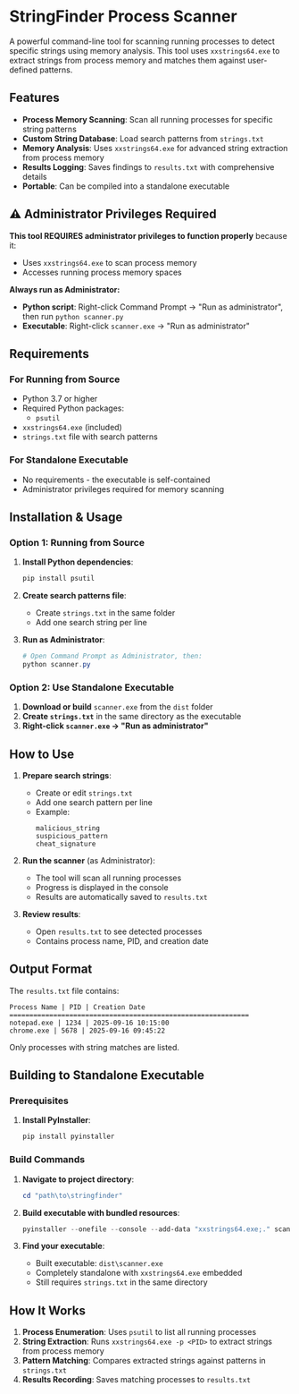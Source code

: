 # StringFinder Process Scanner

A powerful command-line tool for scanning running processes to detect specific strings using memory analysis. This tool uses `xxstrings64.exe` to extract strings from process memory and matches them against user-defined patterns.

## Features

- **Process Memory Scanning**: Scan all running processes for specific string patterns
- **Custom String Database**: Load search patterns from `strings.txt`
- **Memory Analysis**: Uses `xxstrings64.exe` for advanced string extraction from process memory
- **Results Logging**: Saves findings to `results.txt` with comprehensive details
- **Portable**: Can be compiled into a standalone executable

## ⚠️ Administrator Privileges Required

**This tool REQUIRES administrator privileges to function properly** because it:
- Uses `xxstrings64.exe` to scan process memory
- Accesses running process memory spaces

**Always run as Administrator:**
- **Python script**: Right-click Command Prompt → "Run as administrator", then run `python scanner.py`
- **Executable**: Right-click `scanner.exe` → "Run as administrator"

## Requirements

### For Running from Source
- Python 3.7 or higher
- Required Python packages:
  - `psutil`
- `xxstrings64.exe` (included)
- `strings.txt` file with search patterns

### For Standalone Executable
- No requirements - the executable is self-contained
- Administrator privileges required for memory scanning

## Installation & Usage

### Option 1: Running from Source

1. **Install Python dependencies**:
   ```powershell
   pip install psutil
   ```

2. **Create search patterns file**:
   - Create `strings.txt` in the same folder
   - Add one search string per line

3. **Run as Administrator**:
   ```powershell
   # Open Command Prompt as Administrator, then:
   python scanner.py
   ```

### Option 2: Use Standalone Executable

1. **Download or build** `scanner.exe` from the `dist` folder
2. **Create `strings.txt`** in the same directory as the executable
3. **Right-click `scanner.exe` → "Run as administrator"**

## How to Use

1. **Prepare search strings**:
   - Create or edit `strings.txt`
   - Add one search pattern per line
   - Example:
     ```
     malicious_string
     suspicious_pattern
     cheat_signature
     ```

2. **Run the scanner** (as Administrator):
   - The tool will scan all running processes
   - Progress is displayed in the console
   - Results are automatically saved to `results.txt`

3. **Review results**:
   - Open `results.txt` to see detected processes
   - Contains process name, PID, and creation date

## Output Format

The `results.txt` file contains:
```
Process Name | PID | Creation Date
============================================================
notepad.exe | 1234 | 2025-09-16 10:15:00
chrome.exe | 5678 | 2025-09-16 09:45:22
```

Only processes with string matches are listed.

## Building to Standalone Executable

### Prerequisites

1. **Install PyInstaller**:
   ```powershell
   pip install pyinstaller
   ```

### Build Commands

1. **Navigate to project directory**:
   ```powershell
   cd "path\to\stringfinder"
   ```

2. **Build executable with bundled resources**:
   ```powershell
   pyinstaller --onefile --console --add-data "xxstrings64.exe;." scanner.py
   ```

3. **Find your executable**:
   - Built executable: `dist\scanner.exe`
   - Completely standalone with `xxstrings64.exe` embedded
   - Still requires `strings.txt` in the same directory

## How It Works

1. **Process Enumeration**: Uses `psutil` to list all running processes
2. **String Extraction**: Runs `xxstrings64.exe -p <PID>` to extract strings from process memory
3. **Pattern Matching**: Compares extracted strings against patterns in `strings.txt`
4. **Results Recording**: Saves matching processes to `results.txt`
